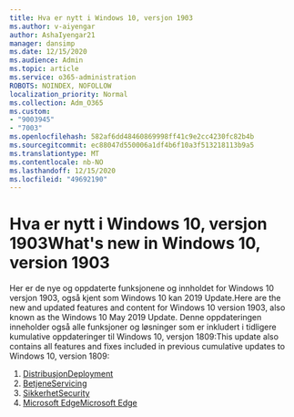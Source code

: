 ```yaml
---
title: Hva er nytt i Windows 10, versjon 1903
ms.author: v-aiyengar
author: AshaIyengar21
manager: dansimp
ms.date: 12/15/2020
ms.audience: Admin
ms.topic: article
ms.service: o365-administration
ROBOTS: NOINDEX, NOFOLLOW
localization_priority: Normal
ms.collection: Adm_O365
ms.custom:
- "9003945"
- "7003"
ms.openlocfilehash: 582af6dd48460869998ff41c9e2cc4230fc82b4b
ms.sourcegitcommit: ec88047d550006a1df4b6f10a3f513218113b9a5
ms.translationtype: MT
ms.contentlocale: nb-NO
ms.lasthandoff: 12/15/2020
ms.locfileid: "49692190"
---
```

# <a name="whats-new-in-windows-10-version-1903"></a><span data-ttu-id="ab9d9-102">Hva er nytt i Windows 10, versjon 1903</span><span class="sxs-lookup"><span data-stu-id="ab9d9-102">What's new in Windows 10, version 1903</span></span>

<span data-ttu-id="ab9d9-103">Her er de nye og oppdaterte funksjonene og innholdet for Windows 10 versjon 1903, også kjent som Windows 10 kan 2019 Update.</span><span class="sxs-lookup"><span data-stu-id="ab9d9-103">Here are the new and updated features and content for Windows 10 version 1903, also known as the Windows 10 May 2019 Update.</span></span> <span data-ttu-id="ab9d9-104">Denne oppdateringen inneholder også alle funksjoner og løsninger som er inkludert i tidligere kumulative oppdateringer til Windows 10, versjon 1809:</span><span class="sxs-lookup"><span data-stu-id="ab9d9-104">This update also contains all features and fixes included in previous cumulative updates to Windows 10, version 1809:</span></span>

1. [<span data-ttu-id="ab9d9-105">Distribusjon</span><span class="sxs-lookup"><span data-stu-id="ab9d9-105">Deployment</span></span>](https://go.microsoft.com/fwlink/?linkid=2114296)
1. [<span data-ttu-id="ab9d9-106">Betjene</span><span class="sxs-lookup"><span data-stu-id="ab9d9-106">Servicing</span></span>](https://go.microsoft.com/fwlink/?linkid=2114493)
1. [<span data-ttu-id="ab9d9-107">Sikkerhet</span><span class="sxs-lookup"><span data-stu-id="ab9d9-107">Security</span></span>](https://go.microsoft.com/fwlink/?linkid=2114297)
1. [<span data-ttu-id="ab9d9-108">Microsoft Edge</span><span class="sxs-lookup"><span data-stu-id="ab9d9-108">Microsoft Edge</span></span>](https://go.microsoft.com/fwlink/?linkid=2114298)
